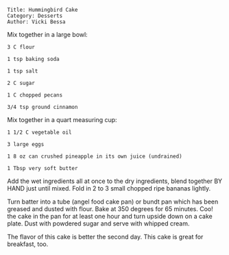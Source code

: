 ~~~ recipe-info
Title: Hummingbird Cake
Category: Desserts
Author: Vicki Bessa
~~~

Mix together in a large bowl:

~~~ recipe-ingredients
3 C flour

1 tsp baking soda

1 tsp salt

2 C sugar

1 C chopped pecans

3/4 tsp ground cinnamon
~~~

Mix together in a quart measuring cup:

~~~ recipe-ingredients
1 1/2 C vegetable oil

3 large eggs

1 8 oz can crushed pineapple in its own juice (undrained)

1 Tbsp very soft butter
~~~

Add the wet ingredients all at once to the dry ingredients, blend together BY HAND just until mixed.
Fold in 2 to 3 small chopped ripe bananas lightly.

Turn batter into a tube (angel food cake pan) or bundt pan which has been greased and dusted with
flour. Bake at 350 degrees for 65 minutes. Coo! the cake in the pan for at least one hour and turn
upside down on a cake plate. Dust with powdered sugar and serve with whipped cream.

The flavor of this cake is better the second day. This cake is great for breakfast, too.
